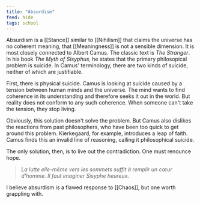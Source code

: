 ```yaml
---
title: "Absurdism"
feed: hide
tags: school
---
```


Absurdism is a [[Stance]] similar to [[Nihilism]] that claims the universe has no coherent meaning, that [[Meaningness]] is not a sensible dimension. It is most closely connected to Albert Camus. The classic text is _The Stranger_. In his book _The Myth of Sisyphus_, he states that the primary philosopical problem is suicide. In Camus' terminology, there are two kinds of suicide, neither of which are justifiable.

First, there is physical suicide. Camus is looking at suicide caused by a tension between human minds and the universe. The mind wants to find coherence in its understanding and therefore seeks it out in the world. But reality does not conform to any such coherence. When someone can't take the tension, they stop living.

Obviously, this solution doesn't solve the problem. But Camus also dislikes the reactions from  past philosophers, who have been too quick to get around this problem. Kierkegaard, for example, introduces a leap of faith. Camus finds this an invalid line of reasoning, calling it philosophical suicide.

The only solution, then, is to live out the contradiction. One must renounce hope. 

> _La lutte elle-même vers les sommets suffit à remplir un cœur d'homme. Il faut imaginer Sisyphe heureux._

I believe absurdism is a flawed response to [[Chaos]], but one worth grappling with.
